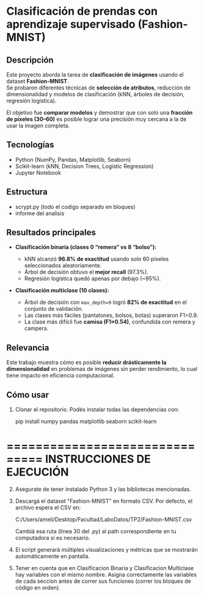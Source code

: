 # Clasificación de prendas con aprendizaje supervisado (Fashion-MNIST)

## Descripción
Este proyecto aborda la tarea de **clasificación de imágenes** usando el dataset **Fashion-MNIST**.  
Se probaron diferentes técnicas de **selección de atributos**, reducción de dimensionalidad y modelos de clasificación (kNN, árboles de decisión, regresión logística).

El objetivo fue **comparar modelos** y demostrar que con solo una **fracción de píxeles (30–60)** es posible lograr una precisión muy cercana a la de usar la imagen completa.

## Tecnologías
- Python (NumPy, Pandas, Matplotlib, Seaborn)
- Scikit-learn (kNN, Decision Trees, Logistic Regression)
- Jupyter Notebook

## Estructura
- scrypt.py (todo el codigo separado en bloques)
- informe del analisis

## Resultados principales
- **Clasificación binaria (clases 0 “remera” vs 8 “bolso”):**  
  - kNN alcanzó **96.8% de exactitud** usando solo 60 píxeles seleccionados aleatoriamente.  
  - Árbol de decisión obtuvo el **mejor recall** (97.3%).  
  - Regresión logística quedó apenas por debajo (~95%).  

- **Clasificación multiclase (10 clases):**  
  - Árbol de decisión con `max_depth=9` logró **82% de exactitud** en el conjunto de validación.  
  - Las clases más fáciles (pantalones, bolsos, botas) superaron F1=0.9.  
  - La clase más difícil fue **camisa (F1≈0.54)**, confundida con remera y campera.  

## Relevancia
Este trabajo muestra cómo es posible **reducir drásticamente la dimensionalidad** en problemas de imágenes sin perder rendimiento, lo cual tiene impacto en eficiencia computacional.

## Cómo usar
1. Clonar el repositorio.
Podés instalar todas las dependencias con:

    pip install numpy pandas matplotlib seaborn scikit-learn

===============================
INSTRUCCIONES DE EJECUCIÓN
===============================

2. Asegurate de tener instalado Python 3 y las bibliotecas mencionadas.

3. Descargá el dataset "Fashion-MNIST" en formato CSV. Por defecto, el archivo espera el CSV en:

    C:/Users/ameli/Desktop/Facultad/LaboDatos/TP2/Fashion-MNIST.csv

   Cambiá esa ruta (línea 30 del .py) al path correspondiente en tu computadora si es necesario.

4. El script generará múltiples visualizaciones y métricas que se mostrarán automáticamente en pantalla.
	
5. Tener en cuenta que en Clasificacion Binaria y Clasificacion Multiclase hay variables con el mismo nombre. Asigna correctamente las variables 
   de cada seccion antes de correr sus funciones (correr los bloques de código en orden).


